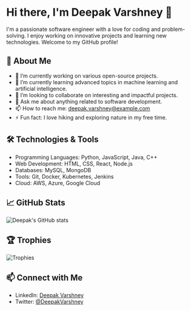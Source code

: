 # Hi there, I'm Deepak Varshney 👋

I'm a passionate software engineer with a love for coding and problem-solving. I enjoy working on innovative projects and learning new technologies. Welcome to my GitHub profile!

## 🚀 About Me
- 🔭 I’m currently working on various open-source projects.
- 🌱 I’m currently learning advanced topics in machine learning and artificial intelligence.
- 👯 I’m looking to collaborate on interesting and impactful projects.
- 💬 Ask me about anything related to software development.
- 📫 How to reach me: [deepak.varshney@example.com](mailto:deepak.varshney@gmail.com)
- ⚡ Fun fact: I love hiking and exploring nature in my free time.

## 🛠️ Technologies & Tools
- Programming Languages: Python, JavaScript, Java, C++
- Web Development: HTML, CSS, React, Node.js
- Databases: MySQL, MongoDB
- Tools: Git, Docker, Kubernetes, Jenkins
- Cloud: AWS, Azure, Google Cloud

## 📈 GitHub Stats
![Deepak's GitHub stats](https://github-readme-stats.vercel.app/api?username=Deepak-Varshney&show_icons=true&theme=radical)

## 🏆 Trophies
![Trophies](https://github-profile-trophy.vercel.app/?username=Deepak-Varshney&theme=radical)

## 📫 Connect with Me
- LinkedIn: [Deepak Varshney](https://www.linkedin.com/in/deepak-varshney)
- Twitter: [@DeepakVarshney](https://twitter.com/DeepakVarshney)
